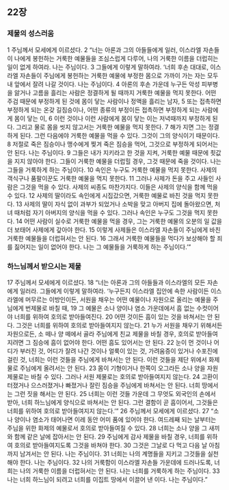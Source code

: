 ## 22장
### 제물의 성스러움
1 주님께서 모세에게 이르셨다.
2 “너는 아론과 그의 아들들에게 일러, 이스라엘 자손들이 나에게 봉헌하는 거룩한 예물들을 조심스럽게 다루어, 나의 거룩한 이름을 더럽히는 일이 없게 하여라. 나는 주님이다.
3 그들에게 이렇게 말하여라. ‘너희 후손 대대로, 이스라엘 자손들이 주님에게 봉헌하는 거룩한 예물에 부정한 몸으로 가까이 가는 자는 모두 내 앞에서 잘려 나갈 것이다. 나는 주님이다.
4 아론의 후손 가운데 누구든 악성 피부병을 앓거나 고름을 흘리는 사람은 정결하게 될 때까지 거룩한 예물을 먹지 못한다. 어떤 주검 때문에 부정하게 된 것에 몸이 닿는 사람이나 정액을 흘리는 남자,
5 또는 접촉하면 부정하게 되는 온갖 길짐승이나, 어떤 종류의 부정이든 접촉하면 부정하게 되는 사람에게 몸이 닿는 이,
6 이런 것이나 이런 사람에게 몸이 닿는 이는 저녁때까지 부정하게 된다. 그리고 물로 몸을 씻지 않고서는 거룩한 예물을 먹지 못한다.
7 해가 지면 그는 정결하게 된다. 그런 다음에야 거룩한 예물을 먹을 수 있다. 그것이 그의 양식이기 때문이다.
8 저절로 죽은 짐승이나 맹수에게 찢겨 죽은 짐승을 먹어, 그것으로 부정하게 되어서는 안 된다. 나는 주님이다.
9 그들은 내가 지키라고 한 것을 지켜, 거룩한 예물 때문에 죗값을 지지 않아야 한다. 그들이 거룩한 예물을 더럽힐 경우, 그것 때문에 죽을 것이다. 나는 그들을 거룩하게 하는 주님이다.
10 속인은 누구도 거룩한 예물을 먹지 못한다. 사제의 객식구나 품팔이꾼도 거룩한 예물을 먹지 못한다.
11 그러나 사제가 돈을 주고 사들인 사람은 그것을 먹을 수 있다. 사제의 씨종도 마찬가지다. 이들은 사제의 양식을 함께 먹을 수 있다.
12 사제의 딸이라도 속인에게 시집갔으면, 거룩한 예물로 바친 것을 먹지 못한다.
13 사제의 딸이 자식 없이 과부가 되었거나 소박을 맞고 아버지 집에 돌아왔으면, 처녀 때처럼 자기 아버지의 양식을 먹을 수 있다. 그러나 속인은 누구도 그것을 먹지 못한다.
14 어떤 사람이 실수로 거룩한 예물을 먹을 경우, 그는 거룩한 예물의 오분의 일 값을 더 보태어 사제에게 갚아야 한다.
15 이렇게 사제들은 이스라엘 자손들이 주님에게 바친 거룩한 예물들을 더럽혀서는 안 된다.
16 그래서 거룩한 예물들을 먹다가 보상해야 할 죄를 짊어지는 일이 없어야 한다. 나는 그 예물들을 거룩하게 하는 주님이다.’”
### 하느님께서 받으시는 제물
17 주님께서 모세에게 이르셨다.
18 “너는 아론과 그의 아들들과 이스라엘의 모든 자손에게 일러라. 그들에게 이렇게 말하여라. ‘누구든지 이스라엘 집안에 속한 사람이든 이스라엘에 머무르는 이방인이든, 서원을 채우는 어떤 예물이나 자원으로 올리는 예물을 주님에게 번제물로 바칠 때,
19 그 예물은 소나 양이나 염소 가운데에서 흠 없는 수컷이어야 너희를 위하여 호의로 받아들여진다.
20 어떤 것이든 흠이 있는 것을 바쳐서는 안 된다. 그것은 너희를 위하여 호의로 받아들여지지 않는다.
21 누가 서원을 채우기 위해서든 자원으로든, 소 떼나 양 떼에서 골라 주님에게 친교 제물을 바칠 경우, 호의로 받아들여지려면 그 짐승에 흠이 없어야 한다. 어떤 흠도 있어서는 안 된다.
22 눈이 먼 것이나 어디가 부러진 것, 어디가 잘려 나간 것이나 얼룩이 있는 것, 가려움증이 있거나 수포진에 걸린 것, 너희는 이런 것들을 주님에게 바쳐서는 안 된다. 이런 것들을 제단 위에서 화제물로 주님에게 올려서는 안 된다.
23 몸이 기형이거나 한쪽이 오그라든 소나 양을 자원 제물로는 바칠 수 있다. 그러나 서원 제물로는 호의로 받아들여지지 않는다.
24 고환이 터졌거나 으스러졌거나 빠졌거나 잘린 짐승을 주님에게 바쳐서는 안 된다. 너희 땅에서는 그런 짓을 해서는 안 된다.
25 너희는 이런 것들 가운데 그 무엇도 외국인의 손에서 받아, 너희 하느님에게 양식으로 바쳐서는 안 된다. 그런 결함이 곧 흠이어서, 그것들은 너희를 위하여 호의로 받아들여지지 않는다.’”
26 주님께서 모세에게 이르셨다.
27 “소나 양이나 염소가 태어나면 이레 동안 어미 품에 있어야 한다. 여드레째 되는 날부터는 주님을 위한 화제의 예물로서 호의로 받아들여질 수 있다.
28 너희는 소나 양을 그 새끼와 함께 같은 날에 잡아서는 안 된다.
29 주님에게 감사 제물을 바칠 경우, 너희를 위하여 호의로 받아들여지도록 그것을 바쳐야 한다.
30 그것은 그날로 다 먹고 다음 날 아침까지 남겨서는 안 된다. 나는 주님이다.
31 너희는 나의 계명들을 지키고 그것들을 실천해야 한다. 나는 주님이다.
32 나의 거룩함이 이스라엘 자손들 가운데에 드러나도록, 너희는 나의 거룩한 이름을 더럽혀서는 안 된다. 나는 너희를 거룩하게 하는 주님이다.
33 나는 너희 하느님이 되려고 너희를 이집트 땅에서 이끌어 낸 이다. 나는 주님이다.”
